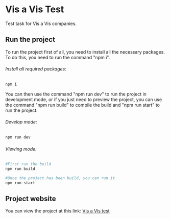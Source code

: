 # Vis a Vis Test

Test task for Vis a Vis companies.

## Run the project


To run the project first of all, you need to install all the necessary packages. To do this, you need to run the command "npm i".

###### Install all required packages:
```bash
npm i
```

You can then use the command "npm run dev" to run the project in development mode, or if you just need to preview the project, you can use the command "npm run build" to compile the build and "npm run start" to run the project.

###### Develop mode:
```bash
npm run dev
```
###### Viewing mode:
```bash
#First run the build
npm run build

#Once the project has been build, you can run it
npm run start
```
## Project website
You can view the project at this link: [Vis a Vis test](#)